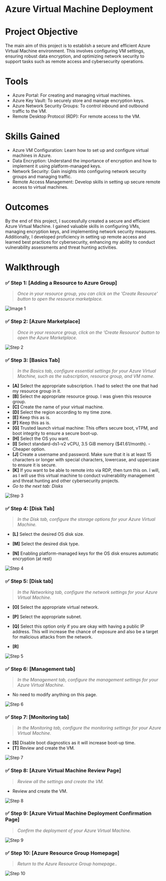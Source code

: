 # Azure Virtual Machine Deployment

# Project Objective

The main aim of this project is to establish a secure and efficient Azure Virtual Machine environment. This involves configuring VM settings, ensuring robust data encryption, and optimizing network security to support tasks such as remote access and cybersecurity operations.

# Tools 

- Azure Portal: For creating and managing virtual machines.
- Azure Key Vault: To securely store and manage encryption keys.
- Azure Network Security Groups: To control inbound and outbound traffic to the VM.
- Remote Desktop Protocol (RDP): For remote access to the VM.

# Skills Gained

- Azure VM Configuration: Learn how to set up and configure virtual machines in Azure.
- Data Encryption: Understand the importance of encryption and how to implement it using platform-managed keys.
- Network Security: Gain insights into configuring network security groups and managing traffic.
- Remote Access Management: Develop skills in setting up secure remote access to virtual machines.

# Outcomes 

By the end of this project, I successfully created a secure and efficient Azure Virtual Machine. I gained valuable skills in configuring VMs, managing encryption keys, and implementing network security measures. Additionally, I developed proficiency in setting up remote access and learned best practices for cybersecurity, enhancing my ability to conduct vulnerability assessments and threat hunting activities.

# Walkthrough

### ✅ Step 1: [Adding a Resource to Azure Group]

> _Once in your resource group, you can click on the 'Create Resource' button to open the resource marketplace._
> 
![ Image 1](images/1.jpg "CREATING A NEW RESOURCE INSIDE YOUR RESOURCE GROUP")


> 
### ✅ Step 2: [Azure Marketplace]

> _Once in your resource group, click on the 'Create Resource' button to open the Azure Marketplace._

![Step 2](images/2.jpg "Step 2 - Azure Marketplace")

> 
### ✅ Step 3: [Basics Tab]

> _In the Basics tab, configure essential settings for your Azure Virtual Machine, such as the subscription, resource group, and VM name._
- **[A]** Select the appropriate subscription. I had to select the one that had my resource group in it.
- **[B]** Select the appropriate resource group. I was given this resource group.
- **[C]** Create the name of your virtual machine.
- **[D]** Select the region according to my time zone.
- **[E]** Keep this as is.
- **[F]** Keep this as is.
- **[G]** Trusted launch virtual machine: This offers secure boot, vTPM, and boot integrity to ensure a secure boot-up.
- **[H]** Select the OS you want.
- **[I]** Select standard-ds1-v2 vCPU, 3.5 GiB memory ($41.61/month). - Cheaper option.
- **[J]** Create a username and password. Make sure that it is at least 15 characters or longer with special characters, lowercase, and uppercase to ensure it is secure.
- **[K]** If you want to be able to remote into via RDP, then turn this on. I will, as I will use this virtual machine to conduct vulnerability management and threat hunting and other cybersecurity projects.
- _Go to the next tab: Disks_

![Step 3](images/3.jpg "Step 3 Basics Setup")


> 
### ✅ Step 4: [Disk Tab]

> _In the Disk tab, configure the storage options for your Azure Virtual Machine._

- **[L]** Select the desired OS disk size.

- **[M]** Select the desired disk type.

- **[N]** Enabling platform-managed keys for the OS disk ensures automatic encryption (at rest)

![Step 4](images/4.jpg "Step 4 - Click Create Resource")


> 
### ✅ Step 5: [Disk tab]

> _In the Networking tab, configure the network settings for your Azure Virtual Machine._

- **[O]** Select the appropriate virtual network. 

- **[P]** Select the appropriate subnet.


- **[Q]** Select this option only if you are okay with having a public IP address. This will increase the chance of exposure and also be a target for malicious attacks from the network.

- **[R]**

![Step 5](images/5.jpg "Step 5 - Disk tab")


> 
### ✅ Step 6: [Management tab]

> _In the Management tab, configure the management settings for your Azure Virtual Machine._

- No need to modify anything on this page.
  
![Step 6](images/6.jpg "Step 6 - Management tab")


> 
### ✅ Step 7: [Monitoring tab]

> _In the Monitoring tab, configure the monitoring settings for your Azure Virtual Machine._

- **[S]** Disable boot diagnostics as it will increase boot-up time.
- **[T]** Review and create the VM.

![Step 7](images/7.jpg "Step 7 - Monitoring tab")



> 
### ✅ Step 8: [Azure Virtual Machine Review Page]

> _Review all the settings and create the VM._

-  Review and create the VM.

![Step 8](images/8.jpg "Step 8 - Azure Virtual Machine Review Page")


> 
### ✅ Step 9: [Azure Virtual Machine Deployment Confirmation Page]

> _Confirm the deployment of your Azure Virtual Machine._

![Step 9](images/9.jpg "Step 9 - Azure Virtual Machine Deployment Confirmation Page")


> 
### ✅ Step 10: [Azure Resource Group Homepage]

> _Return to the Azure Resource Group homepage.._
>
![Step 10](images/10.jpg "Step 10 - Azure Resource Group Homepage")

